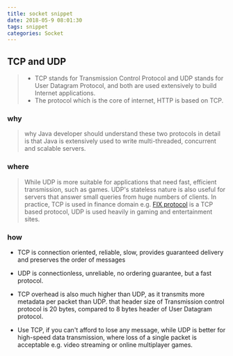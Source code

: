 ```yaml
---
title: socket snippet
date: 2018-05-9 08:01:30
tags: snippet
categories: Socket
---
```


## TCP and UDP

>  - TCP stands for Transmission Control Protocol and UDP stands for User Datagram Protocol, and both are used extensively to build Internet applications.
>  - The protocol which is the core of internet, HTTP is based on TCP.

### why 

>  why Java developer should understand these two protocols in detail is that Java is extensively used to write multi-threaded, concurrent and scalable servers.

### where

>  While UDP is more suitable for applications that need fast, efficient transmission, such as games. UDP's stateless nature is also useful for servers that answer small queries from huge numbers of clients. In practice, TCP is used in finance domain e.g. [FIX protocol](http://javarevisited.blogspot.sg/2011/04/fix-protocol-tutorial-for-beginners.html) is a TCP based protocol, UDP is used heavily in gaming and entertainment sites.

### how

-   TCP is connection oriented, reliable, slow, provides guaranteed delivery and preserves the order of messages

-   UDP is connectionless, unreliable, no ordering guarantee, but a fast protocol. 

-   TCP overhead is also much higher than UDP, as it transmits more metadata per packet than UDP.  that header size of Transmission control protocol is 20 bytes, compared to 8 bytes header of User Datagram protocol.

-   Use TCP, if you can't afford to lose any message, while UDP is better for high-speed data transmission, where loss of a single packet is acceptable e.g. video streaming or online multiplayer games.




